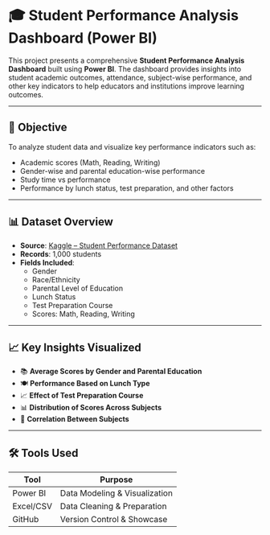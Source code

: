 # 🎓 Student Performance Analysis Dashboard (Power BI)

This project presents a comprehensive **Student Performance Analysis Dashboard** built using **Power BI**. The dashboard provides insights into student academic outcomes, attendance, subject-wise performance, and other key indicators to help educators and institutions improve learning outcomes.

---

## 📌 Objective

To analyze student data and visualize key performance indicators such as:
- Academic scores (Math, Reading, Writing)
- Gender-wise and parental education-wise performance
- Study time vs performance
- Performance by lunch status, test preparation, and other factors

---

## 📊 Dataset Overview

- **Source**: [Kaggle – Student Performance Dataset](https://www.kaggle.com/datasets/spscientist/students-performance-in-exams)  
- **Records**: 1,000 students  
- **Fields Included**:
  - Gender
  - Race/Ethnicity
  - Parental Level of Education
  - Lunch Status
  - Test Preparation Course
  - Scores: Math, Reading, Writing

---

## 📈 Key Insights Visualized

- 📚 **Average Scores by Gender and Parental Education**
- 🍽️ **Performance Based on Lunch Type**
- 📈 **Effect of Test Preparation Course**
- 📊 **Distribution of Scores Across Subjects**
- 🧮 **Correlation Between Subjects**

---

## 🛠 Tools Used

| Tool       | Purpose                         |
|------------|---------------------------------|
| Power BI   | Data Modeling & Visualization   |
| Excel/CSV  | Data Cleaning & Preparation     |
| GitHub     | Version Control & Showcase      |

